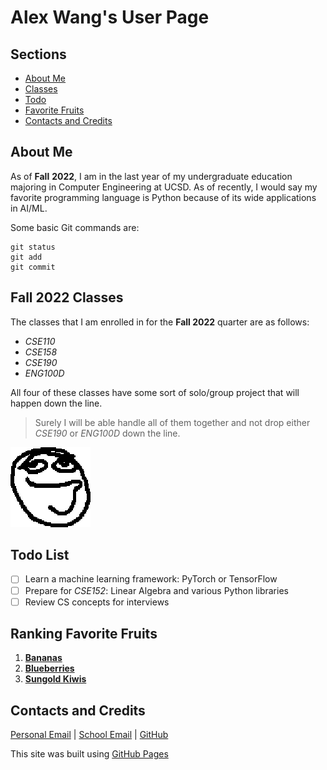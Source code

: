 # Alex Wang's User Page  

## **Sections**
- [About Me](#about-me)  
- [Classes](#fall-2022-classes)  
- [Todo](#todo-list)  
- [Favorite Fruits](#ranking-favorite-fruits)  
- [Contacts and Credits](#contacts-and-credits)  

## **About** **Me**
As of **Fall** **2022**, I am in the last year of my undergraduate education majoring in Computer Engineering at UCSD. As of recently, I would say my favorite programming language is Python because of its wide applications in AI/ML.

Some basic Git commands are:
```
git status
git add
git commit
```

## **Fall** **2022** **Classes**
The classes that I am enrolled in for the **Fall 2022** quarter are as follows:
- *CSE110*
- *CSE158*
- *CSE190*
- *ENG100D*

All four of these classes have some sort of solo/group project that will happen down the line.
> Surely I will be able handle all of them together and not drop either *CSE190* or *ENG100D* down the line.

![very clueless person](/pictures/Clueless.png)

## **Todo** **List**
- [ ] Learn a machine learning framework: PyTorch or TensorFlow
- [ ] Prepare for _CSE152_: Linear Algebra and various Python libraries 
- [ ] Review CS concepts for interviews

## **Ranking** **Favorite** **Fruits**
1. [**Bananas**](/pictures/Banana.jpg)
2. [**Blueberries**](/pictures/blueberry.png)
3. [**Sungold Kiwis**](/pictures/kiwi.png)

## **Contacts and Credits**  
[Personal Email](mailto:wangalex39@gmail.com) | [School Email](mailto:alw002@ucsd.edu) | [GitHub](https://github.com/alw002)

This site was built using [GitHub Pages](https://pages.github.com/)
